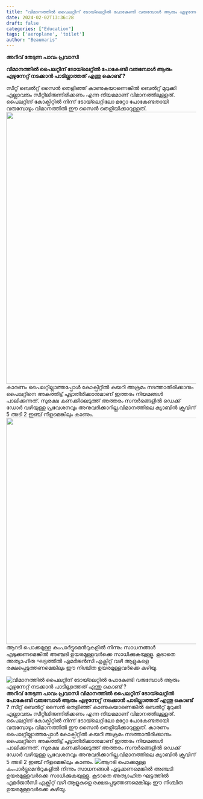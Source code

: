```yaml
---
title: "വിമാനത്തിൽ പൈലറ്റിന് ടോയ്‍ലെറ്റിൽ പോകേണ്ടി വരുമ്പോൾ ആരും എഴുന്നേറ്റ് നടക്കാൻ പാടില്ലാത്തത് എന്തു കൊണ്ട് ?"
date: 2024-02-02T13:36:28
draft: false
categories: ["Education"]
tags: ['aeroplane', 'toilet']
author: "Beaumaris"
---
```


<strong>അറിവ് തേടുന്ന പാവം പ്രവാസി</strong>

<strong>വിമാനത്തിൽ പൈലറ്റിന് ടോയ്‍ലെറ്റിൽ പോകേണ്ടി വരുമ്പോൾ ആരും എഴുന്നേറ്റ് നടക്കാൻ പാടില്ലാത്തത് എന്തു കൊണ്ട് ?</strong>

സീറ്റ് ബെൽറ്റ് സൈൻ തെളിഞ്ഞ് കാണുകയാണെങ്കിൽ ബെൽറ്റ് മുറുക്കി എല്ലാവരും സീറ്റിലിരുന്നിരിക്കണം എന്ന നിയമമാണ് വിമാനത്തിലുള്ളത്. പൈലറ്റിന് കോക്പിറ്റിൽ നിന്ന് ടോയ്‍ലെറ്റിലോ മറ്റോ പോകേണ്ടതായി വരുമ്പോഴും വിമാനത്തിൽ ഈ സൈൻ തെളിയിക്കാറുള്ളത്. <img class="alignnone size-full wp-image-440719" src="https://cdn.boolokam.com/articles/2024/02/DDQQDDQ.webp" alt="" width="1280" height="721" /> കാരണം പൈലറ്റില്ലാത്തപ്പോൾ കോക്പിറ്റിൽ കയറി അക്രമം നടത്താതിരിക്കാനും പൈലറ്റിനെ അകത്തിട്ട് പൂട്ടാതിരിക്കാനുമാണ് ഇത്തരം നിയമങ്ങൾ പാലിക്കുന്നത്. സുരക്ഷ കണക്കിലെടുത്ത് അത്തരം സന്ദർഭങ്ങളിൽ ഡെക്ക് ഡോർ വഴിയുള്ള പ്രവേശനവും അനുവദിക്കാറില്ല.വിമാനത്തിലെ ക്യാബിൻ ക്രൂവിന് 5 അടി 2 ഇഞ്ച് നീളമെങ്കിലും കാണും. <img class="alignnone size-full wp-image-440720" src="https://cdn.boolokam.com/articles/2024/02/DQDQDQDDD.webp" alt="" width="800" height="600" />ആറടി പൊക്കമുള്ള കംപാർട്ടുമെന്‍റുകളിൽ നിന്നും സാധനങ്ങൾ എടുക്കണമെങ്കിൽ അഞ്ചടി ഉയരമുള്ളവർക്കെ സാധിക്കുകയുള്ളൂ. കൂടാതെ അത്യാഹിത ഘട്ടത്തിൽ എമർജൻസി എക്സിറ്റ് വഴി ആളുകളെ രക്ഷപ്പെടുത്തണമെങ്കിലും ഈ നിശ്ചിത ഉയരമുള്ളവർക്കെ കഴിയൂ.


![വിമാനത്തിൽ പൈലറ്റിന് ടോയ്‍ലെറ്റിൽ പോകേണ്ടി വരുമ്പോൾ ആരും എഴുന്നേറ്റ് നടക്കാൻ പാടില്ലാത്തത് എന്തു കൊണ്ട് ?](https://cdn.boolokam.com/articles/2024/02/DDQQDDQ.webp)**അറിവ് തേടുന്ന പാവം പ്രവാസി** **വിമാനത്തിൽ പൈലറ്റിന് ടോയ്‍ലെറ്റിൽ പോകേണ്ടി വരുമ്പോൾ ആരും എഴുന്നേറ്റ് നടക്കാൻ പാടില്ലാത്തത് എന്തു കൊണ്ട് ?** സീറ്റ് ബെൽറ്റ് സൈൻ തെളിഞ്ഞ് കാണുകയാണെങ്കിൽ ബെൽറ്റ് മുറുക്കി എല്ലാവരും സീറ്റിലിരുന്നിരിക്കണം എന്ന നിയമമാണ് വിമാനത്തിലുള്ളത്. പൈലറ്റിന് കോക്പിറ്റിൽ നിന്ന് ടോയ്‍ലെറ്റിലോ മറ്റോ പോകേണ്ടതായി വരുമ്പോഴും വിമാനത്തിൽ ഈ സൈൻ തെളിയിക്കാറുള്ളത്. കാരണം പൈലറ്റില്ലാത്തപ്പോൾ കോക്പിറ്റിൽ കയറി അക്രമം നടത്താതിരിക്കാനും പൈലറ്റിനെ അകത്തിട്ട് പൂട്ടാതിരിക്കാനുമാണ് ഇത്തരം നിയമങ്ങൾ പാലിക്കുന്നത്. സുരക്ഷ കണക്കിലെടുത്ത് അത്തരം സന്ദർഭങ്ങളിൽ ഡെക്ക് ഡോർ വഴിയുള്ള പ്രവേശനവും അനുവദിക്കാറില്ല.വിമാനത്തിലെ ക്യാബിൻ ക്രൂവിന് 5 അടി 2 ഇഞ്ച് നീളമെങ്കിലും കാണും. ![](https://cdn.boolokam.com/articles/2024/02/DQDQDQDDD.webp)ആറടി പൊക്കമുള്ള കംപാർട്ടുമെന്‍റുകളിൽ നിന്നും സാധനങ്ങൾ എടുക്കണമെങ്കിൽ അഞ്ചടി ഉയരമുള്ളവർക്കെ സാധിക്കുകയുള്ളൂ. കൂടാതെ അത്യാഹിത ഘട്ടത്തിൽ എമർജൻസി എക്സിറ്റ് വഴി ആളുകളെ രക്ഷപ്പെടുത്തണമെങ്കിലും ഈ നിശ്ചിത ഉയരമുള്ളവർക്കെ കഴിയൂ.
